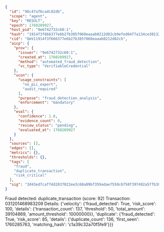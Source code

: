 ```json
{
  "id": "96c47af6cadc82db",
  "scope": "agent",
  "key": "RESULT",
  "epoch": 1760289927,
  "host_pid": "9e6742732c60:1",
  "hash": "1914f3f666377e6b27b385f060eaaab0212d82cb9efed64f7a134ce30132d96b",
  "cid": "QmV11914f3f666377e6b27b385f060eaaab0212d82cb",
  "aicp": {
    "prov": {
      "issuer": "9e6742732c60:1",
      "created_at": 1760289927,
      "method": "automated_fraud_detection",
      "vc_type": "VerifiableCredential"
    },
    "ucon": {
      "usage_constraints": [
        "no_pii_export",
        "audit_required"
      ],
      "purpose": "fraud_detection_analysis",
      "enforcement": "mandatory"
    },
    "eval": {
      "confidence": 1.0,
      "evidence_count": 0,
      "review_status": "pending",
      "evaluated_at": 1760289927
    }
  },
  "sources": [],
  "edges": [],
  "metrics": {},
  "thresholds": {},
  "tags": [
    "fraud",
    "duplicate_transaction",
    "risk_critical"
  ],
  "sig": "3d43ed7caffdd2837022ee3c68a09bf359adae7550c6750f397492a5ffb38a7b"
}
```

Fraud detected: duplicate_transaction (score: 92)
Transaction: 031201468983209
Details: {'velocity': {'fraud_detected': True, 'risk_score': 100, 'details': {'transaction_count': 137, 'threshold': 50, 'total_amount': 39104869, 'amount_threshold': 10000000}}, 'duplicate': {'fraud_detected': True, 'risk_score': 85, 'details': {'duplicate_count': 136, 'first_seen': 1760285763, 'matching_hash': 'c1a39c32a70f5fe9'}}}